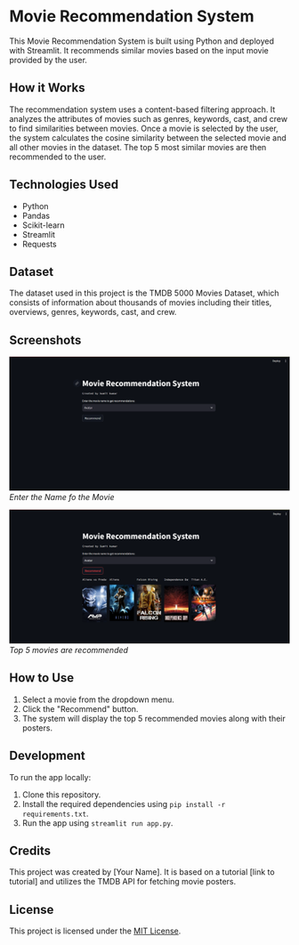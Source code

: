 # Movie Recommendation System

This Movie Recommendation System is built using Python and deployed with Streamlit. It recommends similar movies based on the input movie provided by the user.

## How it Works

The recommendation system uses a content-based filtering approach. It analyzes the attributes of movies such as genres, keywords, cast, and crew to find similarities between movies. Once a movie is selected by the user, the system calculates the cosine similarity between the selected movie and all other movies in the dataset. The top 5 most similar movies are then recommended to the user.

## Technologies Used

- Python
- Pandas
- Scikit-learn
- Streamlit
- Requests

## Dataset

The dataset used in this project is the TMDB 5000 Movies Dataset, which consists of information about thousands of movies including their titles, overviews, genres, keywords, cast, and crew.

## Screenshots

![Screenshot 1](screenshots/screenshot1.png)
*Enter the Name fo the Movie*

![Screenshot 2](screenshots/screenshot2.png)
*Top 5 movies are recommended*

## How to Use

1. Select a movie from the dropdown menu.
2. Click the "Recommend" button.
3. The system will display the top 5 recommended movies along with their posters.

## Development

To run the app locally:

1. Clone this repository.
2. Install the required dependencies using `pip install -r requirements.txt`.
3. Run the app using `streamlit run app.py`.

## Credits

This project was created by [Your Name]. It is based on a tutorial [link to tutorial] and utilizes the TMDB API for fetching movie posters.

## License

This project is licensed under the [MIT License](LICENSE).

